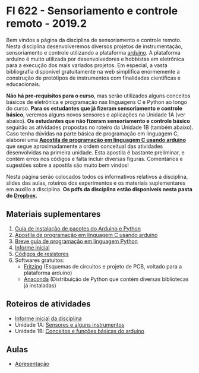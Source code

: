 # FI 622 - Sensoriamento e controle remoto - 2019.2

Bem vindos a página da disciplina de sensoriamento e controle remoto. Nesta disciplina desenvolveremos diversos projetos de instrumentação, sensoriamento e controle utilizando a plataforma [arduino](http://www.arduino.cc). A plataforma arduino é muito utilizada por desenvolvedores e hobbistas em eletrônica para a execução dos mais variados projetos. Em especial, a vasta bibliografia disponível gratuitamente na web simplifica enormemente a construção de protótipos de instrumentos com finalidades científicas e educacionais.

**Não há pre-requisitos para o curso**, mas serão utilizados alguns conceitos básicos de eletrônica e programação nas linguagens C e Python ao longo do curso. **Para os estudantes que já fizeram sensoriamento e controle básico**, veremos alguns novos sensores e aplicações na Unidade 1A (ver abaixo). **Os estudantes que não fizeram sensoriamento e controle básico** seguirão as atividades propostas no roteiro da Unidade 1B (também abaixo). Caso tenha dúvidas na parte básica de programação em linguagem C, elaborei uma [**Apostila de programação em linguagem C usando arduino**](https://www.dropbox.com/s/2mqbzzuk4vatjsf/01-Arduino_introduction.pdf?dl=0) que segue aproximadamente a ordem conceitual das atividades desenvolvidas na primeira unidade. Esta apostila é bastante preliminar, e contém erros nos códigos e falta incluir diversas figuras. Comentários e sugestões sobre a apostila são muito bem vindos!

Nesta página serão colocados todos os informativos relativos à disciplina, slides das aulas, roteiros dos experimentos e os materiais suplementares em auxílio a disciplina. **Os pdfs da disciplina estão disponíveis nesta pasta do [Dropbox](https://www.dropbox.com/sh/i5fqznnio7yd6jh/AACasPuDpO3omFa0XTaiRWKLa?dl=0).**

## Materiais suplementares

1. [Guia de instalação de pacotes do Arduino e Python](/blog/instalando_arduino_e_python.html)
1. [Apostila de programação em linguagem C usando arduino](https://www.dropbox.com/s/2mqbzzuk4vatjsf/01-Arduino_introduction.pdf?dl=0)
2. [Breve guia de programação em linguagem Python](/blog/python_for_experimental_sciences_part_1.html)
1. [Informe inicial](https://www.dropbox.com/s/02c2r6mqtbz1t3g/informe_inicial.pdf?dl=0)
2. [Códigos de resistores](https://www.dropbox.com/s/7tp49dwx68755qn/resistores.pdf?dl=0)
3. Softwares gratuitos:
    * [Fritzing](http://www.fritzing.org) (Esquemas de circuitos e projeto de PCB, voltado para a plataforma arduino)
    * [Anaconda](http://www.anaconda.com) (Distribuição de Python que contém diversas bibliotecas já instaladas)

## Roteiros de atividades

- [Informe inicial da disciplina](https://www.dropbox.com/s/02c2r6mqtbz1t3g/informe_inicial.pdf?dl=0)
- Unidade 1A: [Sensores e alguns instrumentos](https://www.dropbox.com/s/os9harp7s4wrqei/Unidade_1A.pdf?dl=0)
- Unidade 1B: [Conceitos e funções básicas do arduino](https://www.dropbox.com/s/c2oqbwql5ygpro6/Unidade_1B.pdf?dl=0)

## Aulas

- [Apresentação](sensoriamento_remoto/aula_0.html)
